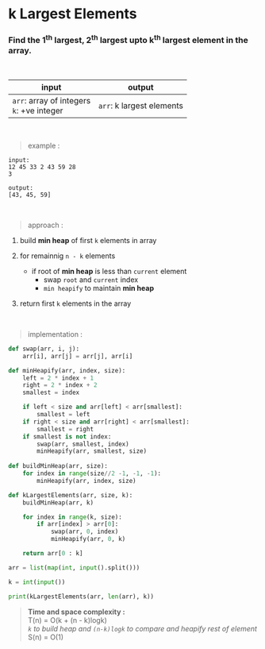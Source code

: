# k Largest Elements

### Find the 1<sup>th</sup> largest, 2<sup>th</sup> largest upto k<sup>th</sup> largest element in the array.

<br>

| input | output |
| --- | --- |
| `arr`: array of integers <br> `k`: +ve integer | `arr`: k largest elements |

<br>

> example :

```
input:
12 45 33 2 43 59 28
3

output:
[43, 45, 59]
```

<br>

> approach :

1. build **min heap** of first `k` elements in array

2. for remainnig `n - k` elements
    * if root of **min heap** is less than `current` element
        * swap `root` and `current` index
        * `min heapify` to maintain **min heap**

3. return first `k` elements in the array

<br>

> implementation :

```python
def swap(arr, i, j):
    arr[i], arr[j] = arr[j], arr[i]

def minHeapify(arr, index, size):
    left = 2 * index + 1
    right = 2 * index + 2
    smallest = index

    if left < size and arr[left] < arr[smallest]:
        smallest = left
    if right < size and arr[right] < arr[smallest]:
        smallest = right
    if smallest is not index:
        swap(arr, smallest, index)
        minHeapify(arr, smallest, size)
    
def buildMinHeap(arr, size):
    for index in range(size//2 -1, -1, -1):
        minHeapify(arr, index, size)

def kLargestElements(arr, size, k):
    buildMinHeap(arr, k)

    for index in range(k, size):
        if arr[index] > arr[0]:
            swap(arr, 0, index)
            minHeapify(arr, 0, k)

    return arr[0 : k]

arr = list(map(int, input().split()))

k = int(input())

print(kLargestElements(arr, len(arr), k))
```

> **Time and space complexity :**
<br>T(n) = O(k + (n - k)logk)
<br>*`k` to build heap and `(n-k)logk` to compare and heapify rest of element*
<br>S(n) = O(1)